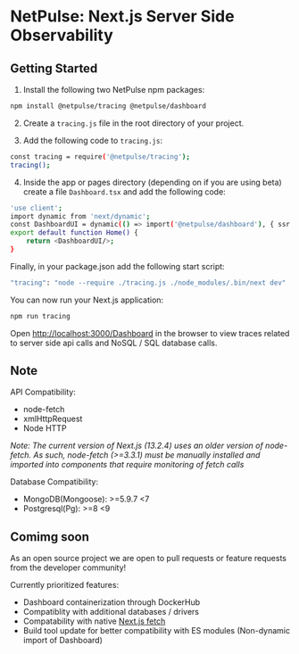 # NetPulse: Next.js Server Side Observability

## Getting Started

1. Install the following two NetPulse npm packages:

```bash
npm install @netpulse/tracing @netpulse/dashboard
```

2. Create a `tracing.js` file in the root directory of your project.

3. Add the following code to `tracing.js`:

```bash
const tracing = require('@netpulse/tracing');
tracing();
```

4. Inside the app or pages directory (depending on if you are using beta) create a file `Dashboard.tsx` and add the following code:

```bash
'use client';
import dynamic from 'next/dynamic';
const DashboardUI = dynamic(() => import('@netpulse/dashboard'), { ssr: false });
export default function Home() {
    return <DashboardUI/>;
}
```

Finally, in your package.json add the following start script:

```bash
"tracing": "node --require ./tracing.js ./node_modules/.bin/next dev"
```

You can now run your Next.js application:

```bash
npm run tracing
```

Open [http://localhost:3000/Dashboard](http://localhost:3000/Dashboard) in the browser to view traces related to server side api calls and NoSQL / SQL database calls.

## Note

API Compatibility:

- node-fetch
- xmlHttpRequest
- Node HTTP

_Note: The current version of Next.js (13.2.4) uses an older version of node-fetch. As such, node-fetch (>=3.3.1) must be manually installed and imported into components that require monitoring of fetch calls_

Database Compatibility:

- MongoDB(Mongoose): >=5.9.7 <7
- Postgresql(Pg): >=8 <9

## Comimg soon

As an open source project we are open to pull requests or feature requests from the developer community!

Currently prioritized features:

- Dashboard containerization through DockerHub
- Compatiblity with additional databases / drivers
- Compatability with native [Next.js fetch](https://beta.nextjs.org/docs/data-fetching/fundamentals)
- Build tool update for better compatibility with ES modules (Non-dynamic import of Dashboard)
